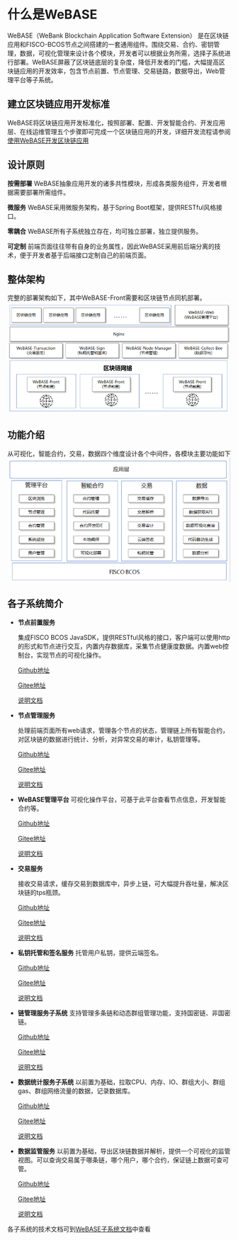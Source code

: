 # 什么是WeBASE
WeBASE（WeBank Blockchain Application Software Extension） 是在区块链应用和FISCO-BCOS节点之间搭建的一套通用组件。围绕交易、合约、密钥管理，数据，可视化管理来设计各个模块，开发者可以根据业务所需，选择子系统进行部署。WeBASE屏蔽了区块链底层的复杂度，降低开发者的门槛，大幅提高区块链应用的开发效率，包含节点前置、节点管理、交易链路，数据导出，Web管理平台等子系统。

## 建立区块链应用开发标准
WeBASE将区块链应用开发标准化，按照部署、配置、开发智能合约、开发应用层、在线运维管理五个步骤即可完成一个区块链应用的开发，详细开发流程请参阅 [使用WeBASE开发区块链应用](../WeBASE/quick-start.html)

## 设计原则
**按需部署**
WeBASE抽象应用开发的诸多共性模块，形成各类服务组件，开发者根据需要部署所需组件。

**微服务**
WeBASE采用微服务架构，基于Spring Boot框架，提供RESTful风格接口。

**零耦合**
WeBASE所有子系统独立存在，均可独立部署，独立提供服务。

**可定制**
前端页面往往带有自身的业务属性，因此WeBASE采用前后端分离的技术，便于开发者基于后端接口定制自己的前端页面。

## 整体架构
完整的部署架构如下，其中WeBASE-Front需要和区块链节点同机部署。
![](../../images/WeBASE/architecture.png)

## 功能介绍
从可视化，智能合约，交易，数据四个维度设计各个中间件，各模块主要功能如下
![](../../images/WeBASE/function.png)

## 各子系统简介

- **节点前置服务** 

  集成FISCO BCOS JavaSDK，提供RESTful风格的接口，客户端可以使用http的形式和节点进行交互，内置内存数据库，采集节点健康度数据。内置web控制台，实现节点的可视化操作。

  [Github地址](https://github.com/WeBankBlockchain/WeBASE-Front)

  [Gitee地址](https://gitee.com/WeBank/WeBASE-Front)

  [说明文档](https://webasedoc.readthedocs.io/zh_CN/latest/docs/WeBASE-Front/index.html#)

- **节点管理服务** 

  处理前端页面所有web请求，管理各个节点的状态，管理链上所有智能合约，对区块链的数据进行统计、分析，对异常交易的审计，私钥管理等。

  [Github地址](https://github.com/WeBankBlockchain/WeBASE-Node-Manager)

  [Gitee地址](https://gitee.com/WeBank/WeBASE-Node-Manager)

  [说明文档](https://webasedoc.readthedocs.io/zh_CN/latest/docs/WeBASE-Node-Manager/index.html#)

- **WeBASE管理平台** 
  可视化操作平台，可基于此平台查看节点信息，开发智能合约等。

  [Github地址](https://github.com/WeBankBlockchain/WeBASE-Web)

  [Gitee地址](https://gitee.com/WeBank/WeBASE-Web)

  [说明文档](https://webasedoc.readthedocs.io/zh_CN/latest/docs/WeBASE-Web/index.html#)

- **交易服务** 

  接收交易请求，缓存交易到数据库中，异步上链，可大幅提升吞吐量，解决区块链的tps瓶颈。

  [Github地址](https://github.com/WeBankBlockchain/WeBASE-Transcation)

  [Gitee地址](https://gitee.com/WeBank/WeBASE-Transcation)

  [说明文档](https://webasedoc.readthedocs.io/zh_CN/latest/docs/WeBASE-Transcation/index.html#)

- **私钥托管和签名服务** 
  托管用户私钥，提供云端签名。

  [Github地址](https://github.com/WeBankBlockchain/WeBASE-Sign)

  [Gitee地址](https://gitee.com/WeBank/WeBASE-Sign)

  [说明文档](https://webasedoc.readthedocs.io/zh_CN/latest/docs/WeBASE-Sign/index.html#)

- **链管理服务子系统** 
  支持管理多条链和动态群组管理功能，支持国密链、非国密链。

  [Github地址](https://github.com/WeBankBlockchain/WeBASE-Chain-Manager)

  [Gitee地址](https://gitee.com/WeBank/WeBASE-Chain-Manager)

  [说明文档](https://webasedoc.readthedocs.io/zh_CN/latest/docs/WeBASE-Chain-Manager/index.html#)

- **数据统计服务子系统** 
  以前置为基础，拉取CPU、内存、IO、群组大小、群组gas、群组网络流量的数据，记录数据库。

  [Github地址](https://github.com/WeBankBlockchain/WeBASE-Stat)

  [Gitee地址](https://gitee.com/WeBank/WeBASE-Stat)

  [说明文档](https://webasedoc.readthedocs.io/zh_CN/latest/docs/WeBASE-Stat/index.html#)

- **数据监管服务** 
  以前置为基础，导出区块链数据并解析，提供一个可视化的监管视图。可以查询交易属于哪条链，哪个用户，哪个合约，保证链上数据可查可管。

  [Github地址](https://github.com/WeBankBlockchain/WeBASE-Data)

  [Gitee地址](https://gitee.com/WeBank/WeBASE-Data)

  [说明文档](https://webasedoc.readthedocs.io/zh_CN/latest/docs/WeBASE-Data/index.html#)

各子系统的技术文档可到[WeBASE子系统文档](https://fintech.webank.com/developer/docs/webase/docs/WeBASE/subsystem.html)中查看